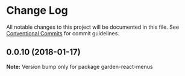 # Change Log

All notable changes to this project will be documented in this file.
See [Conventional Commits](https://conventionalcommits.org) for commit guidelines.

<a name="0.0.10"></a>
## 0.0.10 (2018-01-17)




**Note:** Version bump only for package garden-react-menus
